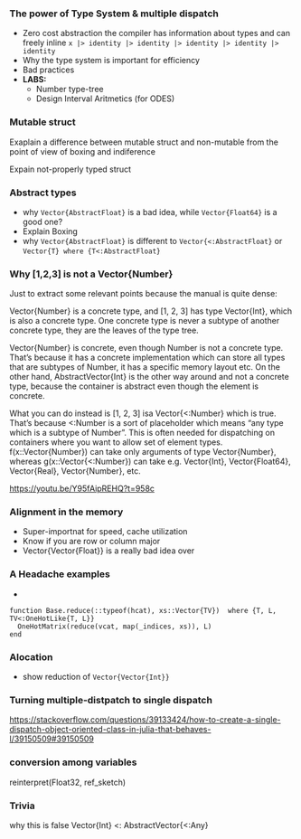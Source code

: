 ### The power of Type System \& multiple dispatch
  - Zero cost abstraction the compiler has information about types and can freely inline
    `x |> identity |> identity |> identity |> identity |> identity`
  - Why the type system is important for efficiency
  - Bad practices 
  - **LABS:**
      + Number type-tree
      + Design Interval Aritmetics (for ODES)


### Mutable struct

Exaplain a difference between mutable struct and non-mutable from the point of view of boxing and indiference

Expain not-properly typed struct

### Abstract types
* why `Vector{AbstractFloat}` is a bad idea, while `Vector{Float64}` is a good one?
* Explain Boxing
* why `Vector{AbstractFloat}` is different to `Vector{<:AbstractFloat}` or `Vector{T} where {T<:AbstractFloat}` 


### Why [1,2,3] is not a Vector{Number}
Just to extract some relevant points because the manual is quite dense:

Vector{Number} is a concrete type, and [1, 2, 3] has type Vector{Int}, which is also a concrete type. One concrete type is never a subtype of another concrete type, they are the leaves of the type tree.

Vector{Number} is concrete, even though Number is not a concrete type. That’s because it has a concrete implementation which can store all types that are subtypes of Number, it has a specific memory layout etc. On the other hand, AbstractVector{Int} is the other way around and not a concrete type, because the container is abstract even though the element is concrete.

What you can do instead is [1, 2, 3] isa Vector{<:Number} which is true. That’s because <:Number is a sort of placeholder which means “any type which is a subtype of Number”. This is often needed for dispatching on containers where you want to allow set of element types. f(x::Vector{Number}) can take only arguments of type Vector{Number}, whereas g(x::Vector{<:Number}) can take e.g. Vector{Int}, Vector{Float64}, Vector{Real}, Vector{Number}, etc.


https://youtu.be/Y95fAipREHQ?t=958c
### Alignment in the memory
* Super-importnat for speed, cache utilization
* Know if you are row or column major 
* Vector{Vector{Float}} is a really bad idea over 

### A Headache examples
* 
```
function Base.reduce(::typeof(hcat), xs::Vector{TV})  where {T, L, TV<:OneHotLike{T, L}}
  OneHotMatrix(reduce(vcat, map(_indices, xs)), L)
end
```

### Alocation 
* show reduction of `Vector{Vector{Int}}`



### Turning multiple-distpatch to single dispatch

https://stackoverflow.com/questions/39133424/how-to-create-a-single-dispatch-object-oriented-class-in-julia-that-behaves-l/39150509#39150509


### conversion among variables

reinterpret(Float32, ref_sketch)

### Trivia 
why this is false Vector{Int} <: AbstractVector{<:Any}
